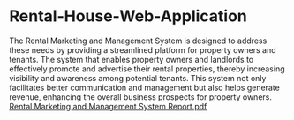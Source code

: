 # Rental-House-Web-Application
The Rental Marketing and Management System is designed to address these needs by providing a streamlined platform for property owners and tenants. The system that enables property owners and landlords to effectively promote and advertise their rental properties, thereby increasing visibility and awareness among potential tenants. This system not only facilitates better communication and management but also helps generate revenue, enhancing the overall business prospects for property owners.
[Rental Marketing and Management System Report.pdf](https://github.com/ByteSapien14/Rental-House-Web-Application/files/15416614/Rental.Marketing.and.Management.System.Report.pdf)
